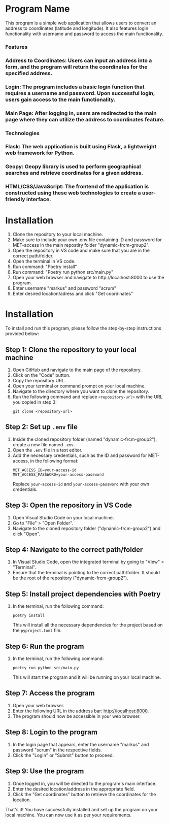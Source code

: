 # Program Name
This program is a simple web application that allows users to convert an address to coordinates (latitude and longitude). It also features login functionality with username and password to access the main functionality.

### Features
### Address to Coordinates: Users can input an address into a form, and the program will return the coordinates for the specified address.
### Login: The program includes a basic login function that requires a username and password. Upon successful login, users gain access to the main functionality.
### Main Page: After logging in, users are redirected to the main page where they can utilize the address to coordinates feature.
### Technologies
### Flask: The web application is built using Flask, a lightweight web framework for Python.
### Geopy: Geopy library is used to perform geographical searches and retrieve coordinates for a given address.
### HTML/CSS/JavaScript: The frontend of the application is constructed using these web technologies to create a user-friendly interface.

# Installation
1. Clone the repository to your local machine.
2. Make sure to include your own .env file containing ID and password for MET-access in the main repostiry folder "dynamic-frcm-group2".
3. Open the repository in VS code and make sure that you are in the correct path/folder.
4. Open the terminal in VS code.
5. Run command: "Poetry install"
6. Run command: "Poetry run python src/main.py"
7. Open your web browser and navigate to http://localhost:8000 to use the program.
8. Enter username "markus" and password "scrum"
9. Enter desired location/adress and click "Get coordinates"



# Installation

To install and run this program, please follow the step-by-step instructions provided below:

## Step 1: Clone the repository to your local machine
1. Open GitHub and navigate to the main page of the repository.
2. Click on the "Code" button.
3. Copy the repository URL.
4. Open your terminal or command prompt on your local machine.
5. Navigate to the directory where you want to clone the repository.
6. Run the following command and replace `<repository-url>` with the URL you copied in step 3:
   ```
   git clone <repository-url>
   ```

## Step 2: Set up `.env` file
1. Inside the cloned repository folder (named "dynamic-frcm-group2"), create a new file named `.env`.
2. Open the `.env` file in a text editor.
3. Add the necessary credentials, such as the ID and password for MET-access, in the following format:
   ```
   MET_ACCESS_ID=your-access-id
   MET_ACCESS_PASSWORD=your-access-password
   ```
   Replace `your-access-id` and `your-access-password` with your own credentials.

## Step 3: Open the repository in VS Code
1. Open Visual Studio Code on your local machine.
2. Go to "File" > "Open Folder".
3. Navigate to the cloned repository folder ("dynamic-frcm-group2") and click "Open".

## Step 4: Navigate to the correct path/folder
1. In Visual Studio Code, open the integrated terminal by going to "View" > "Terminal".
2. Ensure that the terminal is pointing to the correct path/folder. It should be the root of the repository ("dynamic-frcm-group2").

## Step 5: Install project dependencies with Poetry
1. In the terminal, run the following command:
   ```
   poetry install
   ```
   This will install all the necessary dependencies for the project based on the `pyproject.toml` file.

## Step 6: Run the program
1. In the terminal, run the following command:
   ```
   poetry run python src/main.py
   ```
   This will start the program and it will be running on your local machine.

## Step 7: Access the program
1. Open your web browser.
2. Enter the following URL in the address bar: [http://localhost:8000](http://localhost:8000).
3. The program should now be accessible in your web browser.

## Step 8: Login to the program
1. In the login page that appears, enter the username "markus" and password "scrum" in the respective fields.
2. Click the "Login" or "Submit" button to proceed.

## Step 9: Use the program
1. Once logged in, you will be directed to the program's main interface.
2. Enter the desired location/address in the appropriate field.
3. Click the "Get coordinates" button to retrieve the coordinates for the location.

That's it! You have successfully installed and set up the program on your local machine. You can now use it as per your requirements.
